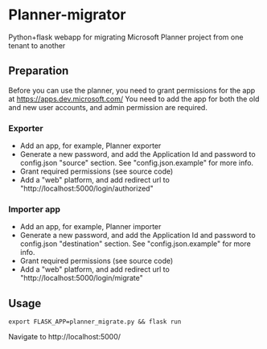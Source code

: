 # Planner-migrator
Python+flask webapp for migrating Microsoft Planner project from one tenant to another  

## Preparation

Before you can use the planner, you need to grant permissions for the app at https://apps.dev.microsoft.com/
You need to add the app for both the old and new user accounts, and admin permission are required.

### Exporter

* Add an app, for example, Planner exporter
* Generate a new password, and add the Application Id and password to config.json "source" section. See "config.json.example" for more info.
* Grant required permissions (see source code)
* Add a "web" platform, and add redirect url to "http://localhost:5000/login/authorized"

### Importer app

* Add an app, for example, Planner importer
* Generate a new password, and add the Application Id and password to config.json "destination" section. See "config.json.example" for more info.
* Grant required permissions (see source code)
* Add a "web" platform, and add redirect url to "http://localhost:5000/login/migrate"

## Usage
```
export FLASK_APP=planner_migrate.py && flask run
```

Navigate to http://localhost:5000/

